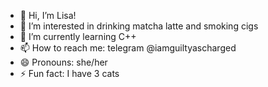- 👋 Hi, I’m Lisa!
- 👀 I’m interested in drinking matcha latte and smoking cigs
- 🌱 I’m currently learning C++
- 📫 How to reach me: telegram @iamguiltyascharged
- 😄 Pronouns: she/her
- ⚡ Fun fact: I have 3 cats 

<!---
iamguiltyascharged/iamguiltyascharged is a ✨ special ✨ repository because its `README.md` (this file) appears on your GitHub profile.
You can click the Preview link to take a look at your changes.
--->
